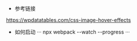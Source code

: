- 参考链接

https://wpdatatables.com/css-image-hover-effects

- 如何启动
  ···
  npx webpack --watch --progress
  ···
